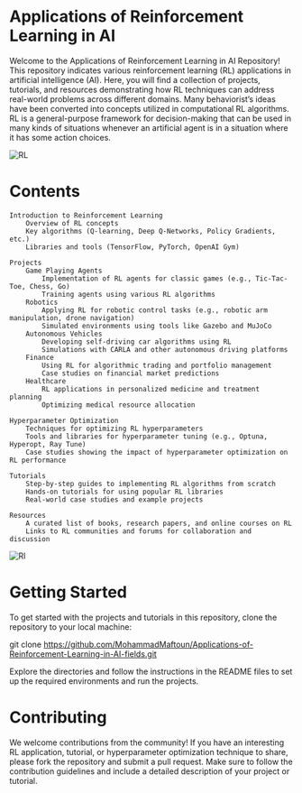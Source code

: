 # Applications of Reinforcement Learning in AI

Welcome to the Applications of Reinforcement Learning in AI Repository! This repository indicates various reinforcement learning (RL) applications in artificial intelligence (AI). Here, you will find a collection of projects, tutorials, and resources demonstrating how RL techniques can address real-world problems across different domains. Many behaviorist’s ideas have been converted into concepts utilized in computational RL algorithms. RL is a general-purpose framework for decision-making that can be used in many kinds of situations whenever an artificial agent is in a situation where it has some action choices. 

![RL](https://cdn.prod.website-files.com/5ef788f07804fb7d78a4127a/6218cbc06cc271667c58f383_Applications-of-reinforcement-learning.jpg)

# Contents

    Introduction to Reinforcement Learning
        Overview of RL concepts
        Key algorithms (Q-learning, Deep Q-Networks, Policy Gradients, etc.)
        Libraries and tools (TensorFlow, PyTorch, OpenAI Gym)

    Projects
        Game Playing Agents
            Implementation of RL agents for classic games (e.g., Tic-Tac-Toe, Chess, Go)
            Training agents using various RL algorithms
        Robotics
            Applying RL for robotic control tasks (e.g., robotic arm manipulation, drone navigation)
            Simulated environments using tools like Gazebo and MuJoCo
        Autonomous Vehicles
            Developing self-driving car algorithms using RL
            Simulations with CARLA and other autonomous driving platforms
        Finance
            Using RL for algorithmic trading and portfolio management
            Case studies on financial market predictions
        Healthcare
            RL applications in personalized medicine and treatment planning
            Optimizing medical resource allocation

    Hyperparameter Optimization
        Techniques for optimizing RL hyperparameters
        Tools and libraries for hyperparameter tuning (e.g., Optuna, Hyperopt, Ray Tune)
        Case studies showing the impact of hyperparameter optimization on RL performance

    Tutorials
        Step-by-step guides to implementing RL algorithms from scratch
        Hands-on tutorials for using popular RL libraries
        Real-world case studies and example projects

    Resources
        A curated list of books, research papers, and online courses on RL
        Links to RL communities and forums for collaboration and discussion
        
![Rl](https://techvidvan.com/tutorials/wp-content/uploads/2020/08/Reinforcement-Learning-in-ML-TV.jpg)
# Getting Started

To get started with the projects and tutorials in this repository, clone the repository to your local machine:

git clone https://github.com/MohammadMaftoun/Applications-of-Reinforcement-Learning-in-AI-fields.git

Explore the directories and follow the instructions in the README files to set up the required environments and run the projects.

# Contributing

We welcome contributions from the community! If you have an interesting RL application, tutorial, or hyperparameter optimization technique to share, please fork the repository and submit a pull request. Make sure to follow the contribution guidelines and include a detailed description of your project or tutorial.
